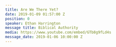 ```yaml
---
title: Are We There Yet?
date: 2019-01-09 01:57:00 Z
position: 0
speaker: Ethan Harrington
message title: Biblical Authority
media: https://www.youtube.com/embed/GTb8g9fLd4s
message_date: 2019-01-06 10:00:00 Z
---
```


